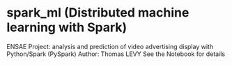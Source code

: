 # spark_ml (Distributed machine learning with Spark)
ENSAE Project: analysis and prediction of video advertising display with Python/Spark (PySpark)
Author: Thomas LEVY
See the Notebook for details  
